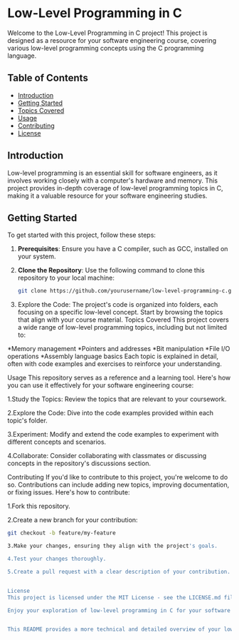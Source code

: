 # Low-Level Programming in C

Welcome to the Low-Level Programming in C project! This project is designed as a resource for your software engineering course, covering various low-level programming concepts using the C programming language.

## Table of Contents

- [Introduction](#introduction)
- [Getting Started](#getting-started)
- [Topics Covered](#topics-covered)
- [Usage](#usage)
- [Contributing](#contributing)
- [License](#license)

## Introduction

Low-level programming is an essential skill for software engineers, as it involves working closely with a computer's hardware and memory. This project provides in-depth coverage of low-level programming topics in C, making it a valuable resource for your software engineering studies.

## Getting Started

To get started with this project, follow these steps:

1. **Prerequisites**: Ensure you have a C compiler, such as GCC, installed on your system.

2. **Clone the Repository**: Use the following command to clone this repository to your local machine:

   ```bash
   git clone https://github.com/yourusername/low-level-programming-c.git

1. Explore the Code: The project's code is organized into folders, each focusing on a specific low-level concept. Start by browsing the topics that align with your course material.
Topics Covered
This project covers a wide range of low-level programming topics, including but not limited to:

*Memory management
*Pointers and addresses
*Bit manipulation
*File I/O operations
*Assembly language basics
Each topic is explained in detail, often with code examples and exercises to reinforce your understanding.

Usage
This repository serves as a reference and a learning tool. Here's how you can use it effectively for your software engineering course:

1.Study the Topics: Review the topics that are relevant to your coursework.

2.Explore the Code: Dive into the code examples provided within each topic's folder.

3.Experiment: Modify and extend the code examples to experiment with different concepts and scenarios.

4.Collaborate: Consider collaborating with classmates or discussing concepts in the repository's discussions section.

Contributing
If you'd like to contribute to this project, you're welcome to do so. Contributions can include adding new topics, improving documentation, or fixing issues. Here's how to contribute:

1.Fork this repository.

2.Create a new branch for your contribution: 
```bash
git checkout -b feature/my-feature

3.Make your changes, ensuring they align with the project's goals.

4.Test your changes thoroughly.

5.Create a pull request with a clear description of your contribution.


License
This project is licensed under the MIT License - see the LICENSE.md file for details.

Enjoy your exploration of low-level programming in C for your software engineering course!


This README provides a more technical and detailed overview of your low-level programming project, which should be suitable for a software engineering audience. Feel free to further customize it to align with the specific focus and requirements of your course.













